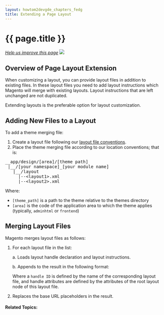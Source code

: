 ```yaml
---
layout: howtom2devgde_chapters_fedg
title: Extending a Page Layout
---
```

 
<h1 id="layout_extend">{{ page.title }}</h1>

<p><a href="{{ site.githuburl }}guides/m2fedg/v1.0.0.0/layout/layout-extend.md" target="_blank"><em>Help us improve this page</em></a>&nbsp;<img src="{{ site.baseurl }}common/images/newWindow.gif"/></p>

<h2 id="fedg_layout_extend_overview">Overview of Page Layout Extension</h2>

When customizing a layout, you can provide layout files in addition to existing files. In these layout files you need to add layout instructions which Magento will merge with existing layouts. Layout instructions that are left unchanged are not duplicated.

Extending layouts is the preferable option for layout customization.

<h2 id="fedg_layout_extend_add">Adding New Files to a Layout</h2>

To add a theme merging file:

1.	Create a layout file following our <a href="{{ site.githuburl }}guides/m2fedg/v1.0.0.0/layout/layout-overview#layout_conventions">layout file conventions</a>.
2.	Place the theme merging file according to our location conventions; that is:

<pre>__app/design/[area]/[theme path]
 |__/[your namespace]_[your module name]
   |__/layout
     |--&lt;layout1>.xml
     |--&lt;layout2>.xml</pre>
	 
Where:

*	`[theme_path]` is a path to the theme relative to the themes directory
*	`[area]` is the code of the application area to which the theme applies (typically, `adminhtml` or `frontend`)

<h2 id="fedg_layout_extend_merge">Merging Layout Files</h2>

Magento merges layout files as follows:

1.	For each layout file in the list:

	a.	Loads layout handle declaration and layout instructions.
	
	b.	Appends to the result in the following format:
	
	<script src="https://gist.github.com/xcomSteveJohnson/6c2e7a15fba5d8f14fad.js"></script>
	
	Where a `handle ID` is defined by the name of the corresponding layout file, and handle attributes are defined by the attributes of the root layout node of this layout file.
	
2.	Replaces the base URL placeholders in the result.



#### Related Topics:

